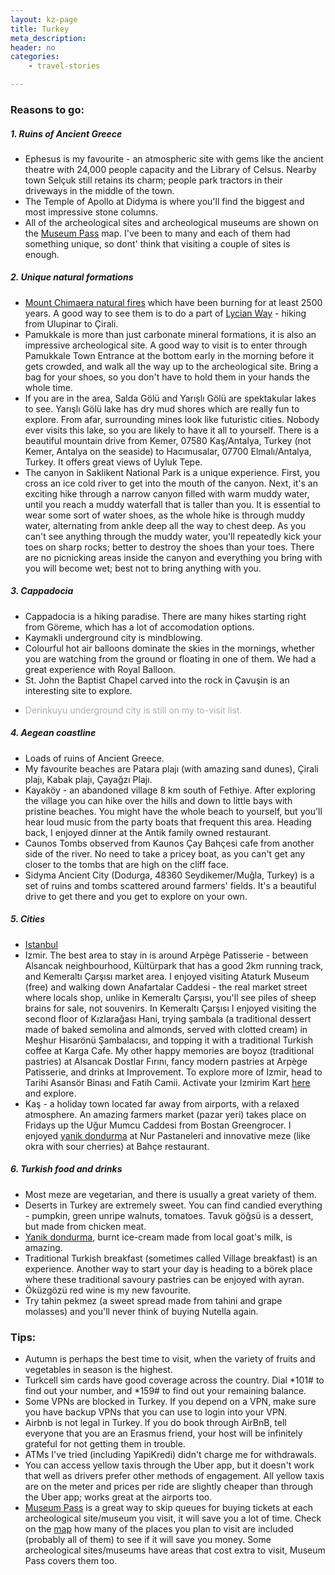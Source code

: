 ```yaml
---
layout: kz-page
title: Turkey
meta_description: 
header: no
categories:
    - travel-stories

---
```


### Reasons to go:


##### 1. Ruins of Ancient Greece

* Ephesus is my favourite - an atmospheric site with gems like the ancient theatre with 24,000 people capacity and the Library of Celsus. Nearby town Selçuk still retains its charm; people park tractors in their driveways in the middle of the town.
* The Temple of Apollo at Didyma is where you'll find the biggest and most impressive stone columns.
* All of the archeological sites and archeological museums are shown on the [Museum Pass][1] map. I've been to many and each of them had something unique, so dont' think that visiting a couple of sites is enough.


##### 2. Unique natural formations

* [Mount Chimaera natural fires][2] which have been burning for at least 2500 years. A good way to see them is to do a part of [Lycian Way][3] - hiking from Ulupinar to Çirali.
* Pamukkale is more than just carbonate mineral formations, it is also an impressive archeological site. A good way to visit is to enter through Pamukkale Town Entrance at the bottom early in the morning before it gets crowded, and walk all the way up to the archeological site. Bring a bag for your shoes, so you don't have to hold them in your hands the whole time.
* If you are in the area, Salda Gölü and Yarışlı Gölü are spektakular lakes to see. Yarışlı Gölü lake has dry mud shores which are really fun to explore. From afar, surrounding mines look like futuristic cities. Nobody ever visits this lake, so you are likely to have it all to yourself. There is a beautiful mountain drive from Kemer, 07580 Kaş/Antalya, Turkey (not Kemer, Antalya on the seaside) to Hacımusalar, 07700 Elmalı/Antalya, Turkey. It offers great views of Uyluk Tepe.
* The canyon in Saklikent National Park is a unique experience. First, you cross an ice cold river to get into the mouth of the canyon. Next, it's an exciting hike through a narrow canyon filled with warm muddy water, until you reach a muddy waterfall that is taller than you. It is essential to wear some sort of water shoes, as the whole hike is through muddy water, alternating from ankle deep all the way to chest deep. As you can't see anything through the muddy water, you'll repeatedly kick your toes on sharp rocks; better to destroy the shoes than your toes. There are no picnicking areas inside the canyon and everything you bring with you will become wet; best not to bring anything with you.


##### 3. Cappadocia

* Cappadocia is a hiking paradise. There are many hikes starting right from Göreme, which has a lot of accomodation options.
* Kaymakli underground city is mindblowing.
* Colourful hot air balloons dominate the skies in the mornings, whether you are watching from the ground or floating in one of them. We had a great experience with Royal Balloon.
* St. John the Baptist Chapel carved into the rock in Çavuşin is an interesting site to explore.
* <p style="color:#AEAEAE">Derinkuyu underground city is still on my to-visit list.</p>


##### 4. Aegean coastline

* Loads of ruins of Ancient Greece.
* My favourite beaches are Patara plajı (with amazing sand dunes), Çirali plajı, Kabak plajı, Çayağzı Plajı.
* Kayaköy - an abandoned village 8 km south of Fethiye. After exploring the village you can hike over the hills and down to little bays with pristine beaches. You might have the whole beach to yourself, but you'll hear loud music from the party boats that frequent this area. Heading back, I enjoyed dinner at the Antik family owned restaurant.
* Caunos Tombs observed from Kaunos Çay Bahçesi cafe from another side of the river. No need to take a pricey boat, as you can't get any closer to the tombs that are high on the cliff face.
* Sidyma Ancient City (Dodurga, 48360 Seydikemer/Muğla, Turkey) is a set of ruins and tombs scattered around farmers' fields. It's a beautiful drive to get there and you get to explore on your own.


##### 5. Cities

* [Istanbul][4]
* Izmir. The best area to stay in is around Arpège Patisserie - between Alsancak neighbourhood, Kültürpark that has a good 2km running track, and Kemeraltı Çarşısı market area. I enjoyed visiting Ataturk Museum (free) and walking down Anafartalar Caddesi - the real market street where locals shop, unlike in Kemeraltı Çarşısı, you'll see piles of sheep brains for sale, not souvenirs. In Kemeraltı Çarşısı I enjoyed visiting the second floor of Kızlarağası Hani, trying şambala (a traditional dessert made of baked semolina and almonds, served with clotted cream) in Meşhur Hisarönü Şambalacısı, and topping it with a traditional Turkish coffee at Karga Cafe. My other happy memories are boyoz (traditional pastries) at Alsancak Dostlar Fırını, fancy modern pastries at Arpège Patisserie, and drinks at Improvement. To explore more of Izmir, head to Tarihi Asansör Binası and Fatih Camii. Activate your Izmirim Kart [here][5] and explore.
* Kaş - a holiday town located far away from airports, with a relaxed atmosphere. An amazing farmers market (pazar yeri) takes place on Fridays up the Uğur Mumcu Caddesi from Bostan Greengrocer. I enjoyed [yanik dondurma][6] at Nur Pastaneleri and innovative meze (like okra with sour cherries) at Bahçe restaurant.


##### 6. Turkish food and drinks

* Most meze are vegetarian, and there is usually a great variety of them.
* Deserts in Turkey are extremely sweet. You can find candied everything - pumpkin, green unripe walnuts, tomatoes. Tavuk göğsü is a dessert, but made from chicken meat. 
* [Yanik dondurma][6], burnt ice-cream made from local goat's milk, is amazing.
* Traditional Turkish breakfast (sometimes called Village breakfast) is an experience. Another way to start your day is heading to a börek place where these traditional savoury pastries can be enjoyed with ayran. 
* Öküzgözü red wine is my new favourite.
* Try tahin pekmez (a sweet spread made from tahini and grape molasses) and you'll never think of buying Nutella again.


### Tips:

* Autumn is perhaps the best time to visit, when the variety of fruits and vegetables in season is the highest.
* Turkcell sim cards have good coverage across the country. Dial \*101# to find out your number, and \*159# to find out your remaining balance. 
* Some VPNs are blocked in Turkey. If you depend on a VPN, make sure you have backup VPNs that you can use to login into your VPN.
* Airbnb is not legal in Turkey. If you do book through AirBnB, tell everyone that you are an Erasmus friend, your host will be infinitely grateful for not getting them in trouble. 
* ATMs I've tried (including YapiKredi) didn't charge me for withdrawals. 
* You can access yellow taxis through the Uber app, but it doesn't work that well as drivers prefer other methods of engagement. All yellow taxis are on the meter and prices per ride are slightly cheaper than through the Uber app; works great at the airports too.
* [Museum Pass][1] is a great way to skip queues for buying tickets at each archeological site/museum you visit, it will save you a lot of time. Check on the [map][1] how many of the places you plan to visit are included (probably all of them) to see if it will save you money. Some archeological sites/museums have areas that cost extra to visit, Museum Pass covers them too. 


[1]: https://muze.gov.tr/urun-detay?CatalogNo=KRT-MSP01-27-002
[2]: https://en.wikipedia.org/wiki/Yanarta%C5%9F
[3]: https://en.wikipedia.org/wiki/Lycian_Way
[4]: /travel-stories/istanbul/
[5]: https://hes.izmirimkart.com.tr/tr/HesKaydet
[6]: https://www.fondazioneslowfood.com/en/ark-of-taste-slow-food/yanks-dondurma-burnt-ice-cream/
